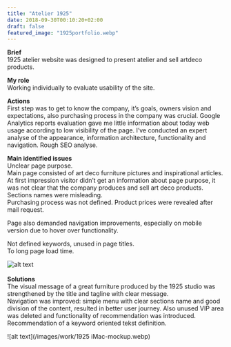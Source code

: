 ```yaml
---
title: "Atelier 1925"
date: 2018-09-30T00:10:20+02:00
draft: false
featured_image: "1925portfolio.webp"
---
```


**Brief** <br>
1925 atelier website was designed to present atelier and sell artdeco products.<br>

**My role** <br>
Working individually to evaluate usability of the site.<br>

**Actions**<br>
First step was to get to know the company, it’s goals, owners vision and expectations, also purchasing process in the company was crucial.
 Google Analytics reports evaluation gave me little information about today web usage according to low visibility of the page.
I’ve conducted an expert analyse of the appearance, information architecture, functionality and navigation.
Rough SEO analyse.

**Main identified issues**<br>
Unclear page purpose.<br> 
Main page consisted of art deco furniture pictures and inspirational articles. At first impression visitor didn’t get an information about page purpose, it was not clear that the company produces and sell art deco products.<br>
Sections names were misleading.<br>
Purchasing process was not defined. Product prices were revealed after mail request.<br>

Page also demanded navigation improvements, especially on mobile version due to hover over functionality.<br>

Not defined keywords, unused in page titles.<br>
To long page load time.<br>

![alt text](/images/work/1925changes.webp)<br>
<br>
**Solutions**<br>
The visual message of a great furniture produced by the 1925 studio was strengthened by the title and tagline with clear message. <br>
Navigation was improved: simple menu with clear sections name and good division of the content, resulted in better user journey. Also unused VIP area was deleted and functionality of recommendation was introduced.<br>
Recommendation of a keyword oriented tekst definition.<br>

![alt text](/images/work/1925 iMac-mockup.webp)<br>







 


